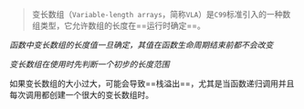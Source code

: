 > 变长数组（`Variable-length arrays`，简称`VLA`）是`C99`标准引入的一种数组类型，它允许数组的长度在==运行时确定==。

*函数中变长数组的长度值一旦确定，其值在函数生命周期结束前都不会改变*

*变长数组在使用时先判断一个初步的长度范围*

如果变长数组的大小过大，可能会导致==栈溢出==，尤其是当函数递归调用并且每次调用都创建一个很大的变长数组时。